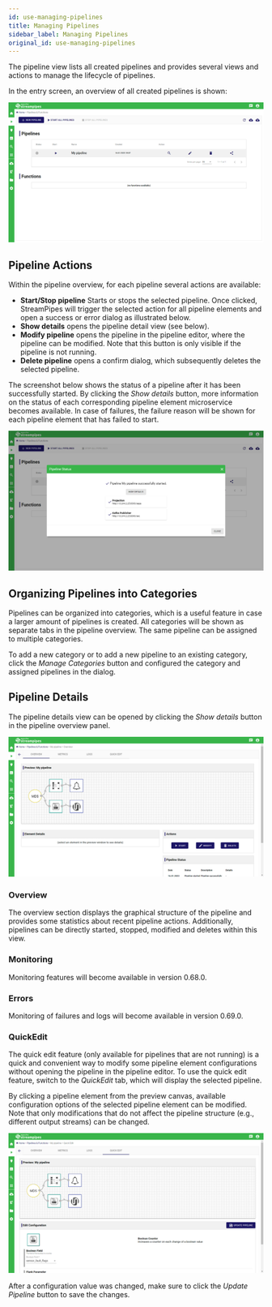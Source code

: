 ```yaml
---
id: use-managing-pipelines
title: Managing Pipelines
sidebar_label: Managing Pipelines
original_id: use-managing-pipelines
---
```


The pipeline view lists all created pipelines and provides several views and actions to manage the lifecycle of pipelines.

In the entry screen, an overview of all created pipelines is shown:

<img className="docs-image" src="/img/03_use-managing-pipelines/01_pipeline-overview.png" alt="StreamPipes Pipeline Overview"/>

## Pipeline Actions
Within the pipeline overview, for each pipeline several actions are available:
* **Start/Stop pipeline** Starts or stops the selected pipeline. Once clicked, StreamPipes will trigger the selected action for all pipeline elements and open a success or error dialog as illustrated below.
* **Show details** opens the pipeline detail view (see below).  
* **Modify pipeline** opens the pipeline in the pipeline editor, where the pipeline can be modified. Note that this button is only visible if the pipeline is not running.
* **Delete pipeline** opens a confirm dialog, which subsequently deletes the selected pipeline.

The screenshot below shows the status of a pipeline after it has been successfully started. By clicking the _Show details_ button, more information on the status of each corresponding pipeline element microservice becomes available. In case of failures, the failure reason will be shown for each pipeline element that has failed to start.

<img className="docs-image" src="/img/03_use-managing-pipelines/02_pipeline-start-dialog.png" alt="StreamPipes Pipeline Start Dialog"/>

## Organizing Pipelines into Categories
Pipelines can be organized into categories, which is a useful feature in case a larger amount of pipelines is created.
All categories will be shown as separate tabs in the pipeline overview. The same pipeline can be assigned to multiple categories.

To add a new category or to add a new pipeline to an existing category, click the _Manage Categories_ button and configured the category and assigned pipelines in the dialog.

## Pipeline Details
The pipeline details view can be opened by clicking the _Show details_ button in the pipeline overview panel.

<img className="docs-image" src="/img/03_use-managing-pipelines/03_pipeline-details.png" alt="StreamPipes Pipeline Details"/>

### Overview
The overview section displays the graphical structure of the pipeline and provides some statistics about recent pipeline actions. Additionally, pipelines can be directly started, stopped, modified and deletes within this view.

### Monitoring
Monitoring features will become available in version 0.68.0.

### Errors
Monitoring of failures and logs will become available in version 0.69.0.

### QuickEdit
The quick edit feature (only available for pipelines that are not running) is a quick and convenient way to modify some pipeline element configurations without opening the pipeline in the pipeline editor.
To use the quick edit feature, switch to the _QuickEdit_ tab, which will display the selected pipeline.

By clicking a pipeline element from the preview canvas, available configuration options of the selected pipeline element can be modified. Note that only modifications that do not affect the pipeline structure (e.g., different output streams) can be changed.

<img className="docs-image" src="/img/03_use-managing-pipelines/04_pipeline-quick-edit.png" alt="StreamPipes Pipeline Quick Edit"/>

After a configuration value was changed, make sure to click the _Update Pipeline_ button to save the changes.
